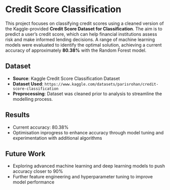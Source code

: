 # Credit Score Classification

This project focuses on classifying credit scores using a cleaned version of the Kaggle-provided **Credit Score Dataset for Classification**. The aim is to predict a user’s credit score, which can help financial institutions assess risk and make informed lending decisions. A range of machine learning models were evaluated to identify the optimal solution, achieving a current accuracy of approximately **80.38%** with the Random Forest model.

## Dataset

- **Source**: Kaggle Credit Score Classification Dataset
- **Dataset Used**: `https://www.kaggle.com/datasets/parisrohan/credit-score-classification`
- **Preprocessing**: Dataset was cleaned prior to analysis to streamline the modelling process.

## Results
- Current accuracy: 80.38%
- Optimisation inprogress to enhance accuracy through model tuning and experimentation with additional algorithms

## Future Work
- Exploring advanced machine learning and deep learning models to push accuracy closer to 90%
- Further feature engineering and hyperparameter tuning to improve model performance
